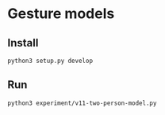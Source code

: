 # Gesture models

## Install
```sheel
python3 setup.py develop
```

## Run

```sheel
python3 experiment/v11-two-person-model.py
```
